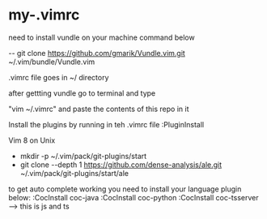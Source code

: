 # my-.vimrc


need to install vundle on your machine command below

-- git clone https://github.com/gmarik/Vundle.vim.git ~/.vim/bundle/Vundle.vim

.vimrc file goes in ~/ directory

after gettting vundle go to terminal and type

"vim ~/.vimrc" and paste the contents of this repo in it

Install the plugins by running in teh .vimrc file :PluginInstall

Vim 8 on Unix
- mkdir -p ~/.vim/pack/git-plugins/start
- git clone --depth 1 https://github.com/dense-analysis/ale.git ~/.vim/pack/git-plugins/start/ale

to get auto complete working you need to install your language plugin below:
  :CocInstall coc-java
  :CocInstall coc-python
  :CocInstall coc-tsserver --> this is js and ts
  
  
  
